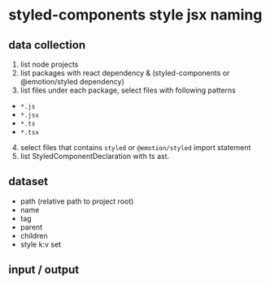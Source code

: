 # styled-components style jsx naming

## data collection

1. list node projects
2. list packages with react dependency & (styled-components or @emotion/styled dependency)
3. list files under each package, select files with following patterns

- `*.js`
- `*.jsx`
- `*.ts`
- `*.tsx`

4. select files that contains `styled` or `@emotion/styled` import statement
5. list StyledComponentDeclaration with ts ast.

## dataset

- path (relative path to project root)
- name
- tag
- parent
- children
- style k:v set

## input / output
